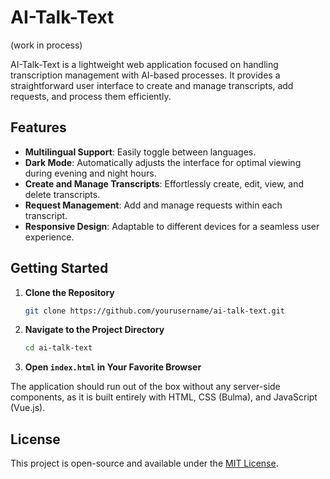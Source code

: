 # AI-Talk-Text

(work in process)

AI-Talk-Text is a lightweight web application focused on handling transcription management with AI-based processes. It provides a straightforward user interface to create and manage transcripts, add requests, and process them efficiently.

## Features

- **Multilingual Support**: Easily toggle between languages.
- **Dark Mode**: Automatically adjusts the interface for optimal viewing during evening and night hours.
- **Create and Manage Transcripts**: Effortlessly create, edit, view, and delete transcripts.
- **Request Management**: Add and manage requests within each transcript.
- **Responsive Design**: Adaptable to different devices for a seamless user experience.

## Getting Started

1. **Clone the Repository** 
    ```bash
    git clone https://github.com/yourusername/ai-talk-text.git
    ```

2. **Navigate to the Project Directory**
    ```bash
    cd ai-talk-text
    ```

3. **Open `index.html` in Your Favorite Browser**

The application should run out of the box without any server-side components, as it is built entirely with HTML, CSS (Bulma), and JavaScript (Vue.js).

## License

This project is open-source and available under the [MIT License](LICENSE).
